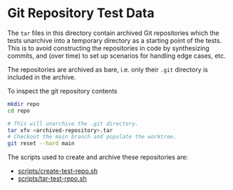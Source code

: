 # Git Repository Test Data

The `tar` files in this directory contain archived Git repositories
which the tests unarchive into a temporary directory as a starting point
of the tests. This is to avoid constructing the repositories in code by
synthesizing commits, and (over time) to set up scenarios for handling
edge cases, etc.

The repositories are archived as bare, i.e. only their `.git` directory
is included in the archive.

To inspect the git repository contents

```sh
mkdir repo
cd repo

# This will unarchive the .git directory.
tar xfv <archived-repository>.tar
# Checkout the main branch and populate the worktree.
git reset --hard main
```

The scripts used to create and archive these repositories are:
* [scripts/create-test-repo.sh](../../../../scripts/create-test-repo.sh)
* [scripts/tar-test-repo.sh](../../../../scripts/tar-test-repo.sh)
